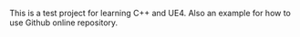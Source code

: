This is a test project for learning C++ and UE4. Also an example for how to use Github online repository.
